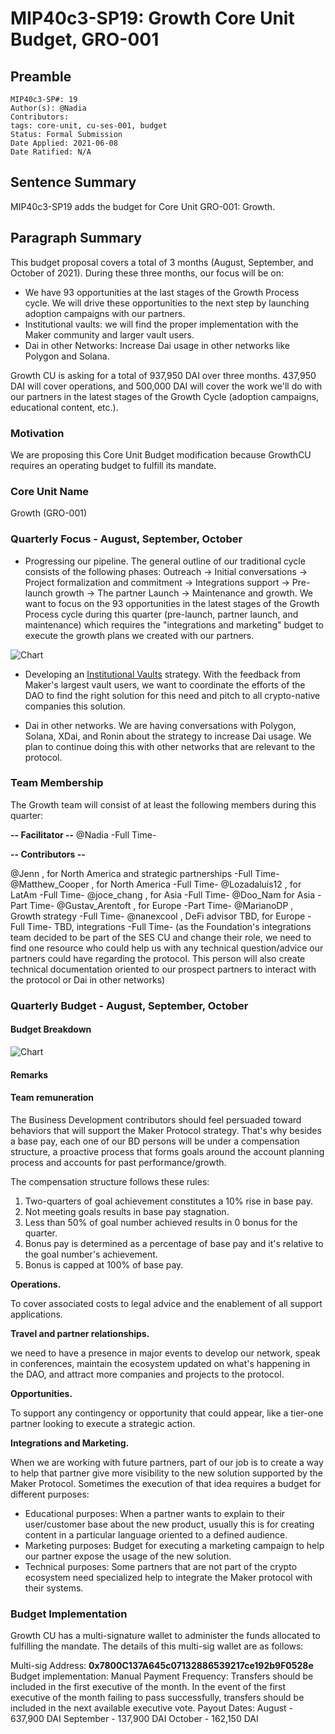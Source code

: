 # MIP40c3-SP19: Growth Core Unit Budget, GRO-001

## Preamble

```
MIP40c3-SP#: 19
Author(s): @Nadia
Contributors:
tags: core-unit, cu-ses-001, budget
Status: Formal Submission
Date Applied: 2021-06-08
Date Ratified: N/A
```

## Sentence Summary

MIP40c3-SP19 adds the budget for Core Unit GRO-001: Growth.

## Paragraph Summary

This budget proposal covers a total of 3 months (August, September, and October of 2021). During these three months, our focus will be on:

* We have 93 opportunities at the last stages of the Growth Process cycle. We will drive these opportunities to the next step by launching adoption campaigns with our partners.
* Institutional vaults: we will find the proper implementation with the Maker community and larger vault users.
* Dai in other Networks: Increase Dai usage in other networks like Polygon and Solana.

Growth CU is asking for a total of 937,950 DAI over three months. 437,950 DAI will cover operations, and 500,000 DAI will cover the work we'll do with our partners in the latest stages of the Growth Cycle (adoption campaigns, educational content, etc.).

### Motivation

We are proposing this Core Unit Budget modification because GrowthCU requires an operating budget to fulfill its mandate.

### Core Unit Name

Growth (GRO-001)

### Quarterly Focus - August, September, October

* Progressing our pipeline. The general outline of our traditional cycle consists of the following phases: Outreach → Initial conversations → Project formalization and commitment → Integrations support → Pre-launch growth → The partner Launch → Maintenance and growth. We want to focus on the 93 opportunities in the latest stages of the Growth Process cycle during this quarter (pre-launch, partner launch, and maintenance) which requires the "integrations and marketing" budget to execute the growth plans we created with our partners.

![Chart](https://github.com/makerdao/mips/blob/master/MIP40/supporting_materials/MIP40c3-SP19/distribution.png)

* Developing an [Institutional Vaults](https://forum.makerdao.com/t/institutional-vaults/8637/6) strategy. With the feedback from Maker's largest vault users, we want to coordinate the efforts of the DAO to find the right solution for this need and pitch to all crypto-native companies this solution.

* Dai in other networks. We are having conversations with Polygon, Solana, XDai, and Ronin about the strategy to increase Dai usage. We plan to continue doing this with other networks that are relevant to the protocol.

### Team Membership

The Growth team will consist of at least the following members during this quarter:

**-- Facilitator --**
@Nadia  -Full Time-

**-- Contributors --**

@Jenn , for North America and strategic partnerships -Full Time-
@Matthew_Cooper , for North America -Full Time-
@Lozadaluis12 , for LatAm -Full Time-
@joce_chang , for Asia -Full Time-
@Doo_Nam  for Asia -Part Time-
@Gustav_Arentoft , for Europe -Part Time-
@MarianoDP , Growth strategy  -Full Time-
@nanexcool , DeFi advisor
TBD, for Europe -Full Time-
TBD, integrations -Full Time- (as the Foundation's integrations team decided to be part of the SES CU and change their role, we need to find one resource who could help us with any technical question/advice our partners could have regarding the protocol. This person will also create technical documentation oriented to our prospect partners to interact with the protocol or Dai in other networks)

### Quarterly Budget - August, September, October

#### Budget Breakdown

![Chart](https://github.com/makerdao/mips/blob/master/MIP40/supporting_materials/MIP40c3-SP19/budget_breakdown.png)

#### Remarks

#### Team remuneration

The Business Development contributors should feel persuaded toward behaviors that will support the Maker Protocol strategy. That's why besides a base pay, each one of our BD persons will be under a compensation structure, a proactive process that forms goals around the account planning process and accounts for past performance/growth.

The compensation structure follows these rules:

1. Two-quarters of goal achievement constitutes a 10% rise in base pay.
2. Not meeting goals results in base pay stagnation.
3. Less than 50% of goal number achieved results in 0 bonus for the quarter.
4. Bonus pay is determined as a percentage of base pay and it's relative to the goal number's achievement.
5. Bonus is capped at 100% of base pay.

**Operations.**

To cover associated costs to legal advice and the enablement of all support applications.

**Travel and partner relationships.**

we need to have a presence in major events to develop our network, speak in conferences, maintain the ecosystem updated on what's happening in the DAO, and attract more companies and projects to the protocol.

**Opportunities.**

To support any contingency or opportunity that could appear, like a tier-one partner looking to execute a strategic action.

**Integrations and Marketing.**

When we are working with future partners, part of our job is to create a way to help that partner give more visibility to the new solution supported by the Maker Protocol. Sometimes the execution of that idea requires a budget for different purposes:

* Educational purposes: When a partner wants to explain to their user/customer base about the new product, usually this is for creating content in a particular language oriented to a defined audience.
* Marketing purposes: Budget for executing a marketing campaign to help our partner expose the usage of the new solution.
* Technical purposes: Some partners that are not part of the crypto ecosystem need specialized help to integrate the Maker protocol with their systems.

### Budget Implementation

Growth CU has a multi-signature wallet to administer the funds allocated to fulfilling the mandate. The details of this multi-sig wallet are as follows:

Multi-sig Address: **0x7800C137A645c07132886539217ce192b9F0528e**
Budget implementation: Manual
Payment Frequency: Transfers should be included in the first executive of the month. In the event of the first executive of the month failing to pass successfully, transfers should be included in the next available executive vote.
Payout Dates:
August - 637,900 DAI
September - 137,900 DAI
October - 162,150 DAI
